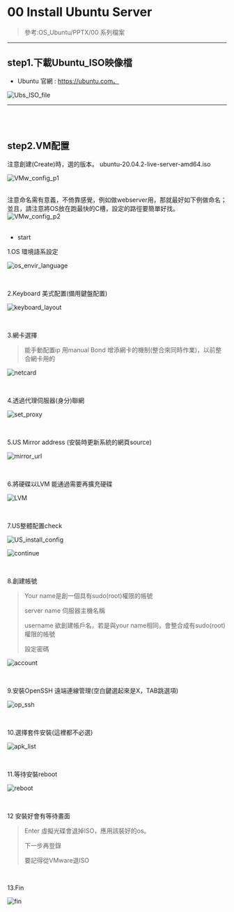 # 00 Install Ubuntu Server

> 參考:OS_Ubuntu/PPTX/00 系列檔案

* * *

<h2 id="iso">step1.下載Ubuntu_ISO映像檔</h2>


* Ubuntu 官網 : https://ubuntu.com。

![Ubs_ISO_file](https://i.imgur.com/zTvcK1u.png)

---
<br />
<br />
<h2 id="VMconfig">step2.VM配置</h2>

注意創建(Create)時，選的版本。
ubuntu-20.04.2-live-server-amd64.iso <br />

![VMw_config_p1](https://i.imgur.com/RJzwZYv.png)
<br />
<br />

注意命名需有意義，不倚靠感覺，例如做webserver用，那就最好如下例做命名；並且，請注意將OS放在跑最快的C槽，設定的路徑要簡單好找。<br />
![VMw_config_p2](https://i.imgur.com/1FyrkAH.png)<br />
<br />


* start

1.OS 環境語系設定

![os_envir_language](https://i.imgur.com/L8gXC8h.png)

<br />

2.Keyboard 美式配置(備用鍵盤配置)

![keyboard_layout](https://i.imgur.com/GJwny1l.png)

<br />

3.網卡選擇
> 能手動配置ip 用manual
> Bond 增添網卡的機制(整合來同時作業)，以前整合網卡用的

![netcard](https://i.imgur.com/A5DTIAJ.png)

<br />

4.透過代理伺服器(身分)聯網

![set_proxy](https://i.imgur.com/7dqfdRE.png)

<br />

5.US Mirror address (安裝時更新系統的網頁source)

![mirror_url](https://i.imgur.com/NjLvccY.png)

<br />

6.將硬碟以LVM 能通過需要再擴充硬碟


![LVM](https://i.imgur.com/y4lsvNA.png)

<br />

7.US整體配置check

![US_install_config](https://i.imgur.com/cNiAf3J.png)

![continue](https://i.imgur.com/4H42ftx.png)

<br />

8.創建帳號
> Your name是創一個具有sudo(root)權限的帳號
> 
> server name 伺服器主機名稱
> 
> username 欲創建帳戶名，若是與your name相同，會整合成有sudo(root)權限的帳號
> 
> 設定密碼


![account](https://i.imgur.com/LOxiBWh.png)

<br />

9.安裝OpenSSH 遠端連線管理(空白鍵選起來是X，TAB跳選項)

![op_ssh](https://i.imgur.com/ePZZkqs.png)

<br />

10.選擇套件安裝(這裡都不必選)

![apk_list](https://i.imgur.com/3vuo4vs.png)

<br />

11.等待安裝reboot

![reboot](https://i.imgur.com/eT7cnhh.png)

<br />



12 安裝好會有等待畫面

>Enter 虛擬光碟會退掉ISO，應用該裝好的os。
>
>下一步再登錄
>
>要記得從VMware退ISO

<br />



13.Fin

![fin](https://i.imgur.com/yleMpWR.png)
